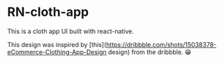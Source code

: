 # RN-cloth-app
This is a cloth app UI built with react-native.  

This design was inspired by [this](https://dribbble.com/shots/15038378-eCommerce-Clothing-App-Design design) from the dribbble. 😁
